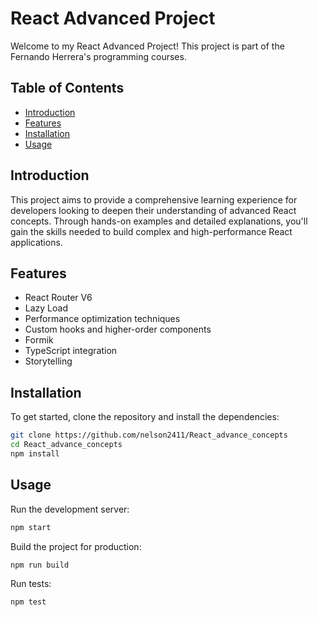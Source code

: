 # React Advanced Project

Welcome to my React Advanced Project! This project is part of the Fernando Herrera's programming courses.

## Table of Contents

- [Introduction](#introduction)
- [Features](#features)
- [Installation](#installation)
- [Usage](#usage)

## Introduction

This project aims to provide a comprehensive learning experience for developers looking to deepen their understanding of advanced React concepts. Through hands-on examples and detailed explanations, you'll gain the skills needed to build complex and high-performance React applications.

## Features

- React Router V6
- Lazy Load
- Performance optimization techniques
- Custom hooks and higher-order components
- Formik
- TypeScript integration
- Storytelling

## Installation

To get started, clone the repository and install the dependencies:

```bash
git clone https://github.com/nelson2411/React_advance_concepts
cd React_advance_concepts
npm install
```

## Usage

Run the development server:

```bash
npm start
```

Build the project for production:

```bash
npm run build
```

Run tests:

```bash
npm test
```
